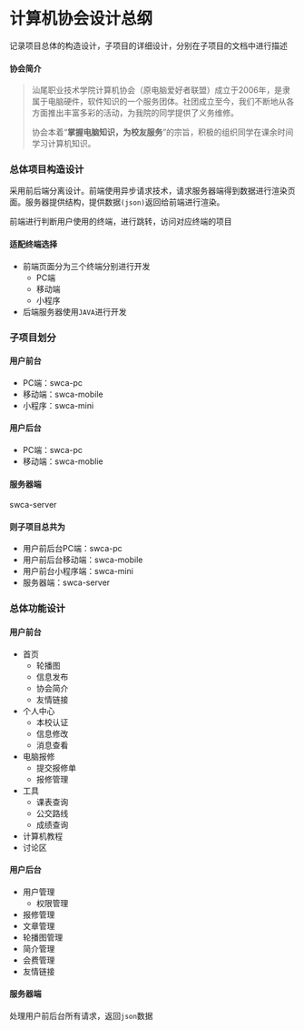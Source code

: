 # 计算机协会设计总纲

记录项目总体的构造设计，子项目的详细设计，分别在子项目的文档中进行描述

#### 协会简介

> 汕尾职业技术学院计算机协会（原电脑爱好者联盟）成立于2006年，是隶属于电脑硬件，软件知识的一个服务团体。社团成立至今，我们不断地从各方面推出丰富多彩的活动，为我院的同学提供了义务维修。
>
> 协会本着“**掌握电脑知识，为校友服务**”的宗旨，积极的组织同学在课余时间学习计算机知识。



### 总体项目构造设计

采用前后端分离设计。前端使用异步请求技术，请求服务器端得到数据进行渲染页面。服务器提供结构，提供数据`(json)`返回给前端进行渲染。

前端进行判断用户使用的终端，进行跳转，访问对应终端的项目

#### 适配终端选择

* 前端页面分为三个终端分别进行开发
  * PC端
  * 移动端
  * 小程序
* 后端服务器使用`JAVA`进行开发



### 子项目划分

#### 用户前台

* PC端：swca-pc
* 移动端：swca-mobile
* 小程序：swca-mini

#### 用户后台

* PC端：swca-pc
* 移动端：swca-moblie

#### 服务器端

swca-server

#### 则子项目总共为

* 用户前后台PC端：swca-pc
* 用户前后台移动端：swca-mobile
* 用户前台小程序端：swca-mini
* 服务器端：swca-server



### 总体功能设计

#### 用户前台

* 首页
  * 轮播图
  * 信息发布
  * 协会简介
  * 友情链接
* 个人中心
  * 本校认证
  * 信息修改
  * 消息查看
* 电脑报修
  * 提交报修单
  * 报修管理
* 工具
  * 课表查询
  * 公交路线
  * 成绩查询
* 计算机教程
* 讨论区

#### 用户后台

* 用户管理
  * 权限管理
* 报修管理
* 文章管理
* 轮播图管理
* 简介管理
* 会费管理
* 友情链接

#### 服务器端

处理用户前后台所有请求，返回`json`数据